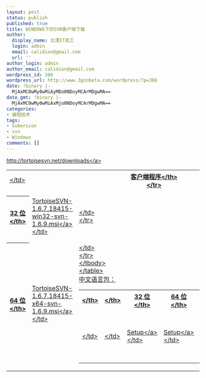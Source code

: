 ```yaml
---
layout: post
status: publish
published: true
title: WINDOWS下的SVN客户端下载
author:
  display_name: 北漂IT民工
  login: admin
  email: calidion@gmail.com
  url: ''
author_login: admin
author_email: calidion@gmail.com
wordpress_id: 386
wordpress_url: http://www.3gcnbeta.com/wordpress/?p=386
date: !binary |-
  MjAxMC0wMy0wMiAyMDo0NDoyMCArMDgwMA==
date_gmt: !binary |-
  MjAxMC0wMy0wMiAxMjo0NDoyMCArMDgwMA==
categories:
- 编程技术
tags:
- Subersion
- svn
- Windows
comments: []
---
```

<p><a href="http:&#47;&#47;tortoisesvn.net&#47;downloads">http:&#47;&#47;tortoisesvn.net&#47;downloads<&#47;a></p>
<table>
<tbody>
<tr>
<td><&#47;td></p>
<th colspan="2">客户端程序<&#47;th><br />
<&#47;tr></p>
<tr>
<th>32 位<&#47;th></p>
<td><a href="http:&#47;&#47;downloads.sourceforge.net&#47;tortoisesvn&#47;TortoiseSVN-1.6.7.18415-win32-svn-1.6.9.msi?download">TortoiseSVN-1.6.7.18415-win32-svn-1.6.9.msi<&#47;a><&#47;td></p>
<td><&#47;td><br />
<&#47;tr></p>
<tr>
<th>64 位<&#47;th></p>
<td><a href="http:&#47;&#47;downloads.sourceforge.net&#47;tortoisesvn&#47;TortoiseSVN-1.6.7.18415-x64-svn-1.6.9.msi?download">TortoiseSVN-1.6.7.18415-x64-svn-1.6.9.msi<&#47;a><&#47;td></p>
<td><&#47;td><br />
<&#47;tr><br />
<&#47;tbody><br />
<&#47;table><br />
中文语言包：</p>
<table>
<tbody>
<tr>
<th><&#47;th></p>
<th><&#47;th></p>
<th>32 位<&#47;th></p>
<th>64 位<&#47;th></p>
<th colspan="2">独立手朋(PDF)<&#47;th><br />
<&#47;tr></p>
<tr>
<td><&#47;td></p>
<td><&#47;td></p>
<td><a href="http:&#47;&#47;downloads.sourceforge.net&#47;tortoisesvn&#47;LanguagePack_1.6.7.18415-win32-zh_CN.msi?download">Setup<&#47;a><&#47;td></p>
<td><a href="http:&#47;&#47;downloads.sourceforge.net&#47;tortoisesvn&#47;LanguagePack_1.6.7.18415-x64-zh_CN.msi?download">Setup<&#47;a><&#47;td></p>
<td><a href="http:&#47;&#47;downloads.sourceforge.net&#47;tortoisesvn&#47;TortoiseSVN-1.6.7-zh_CN.pdf?download">TSVN<&#47;a><&#47;td></p>
<td><a href="http:&#47;&#47;downloads.sourceforge.net&#47;tortoisesvn&#47;TortoiseMerge-1.6.7-zh_CN.pdf?download">TMerge<&#47;a><&#47;td><br />
<&#47;tr><br />
<&#47;tbody><br />
<&#47;table></p>
